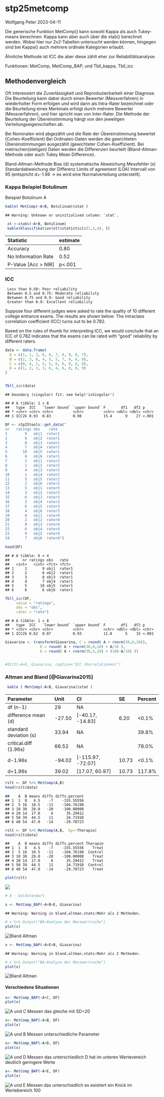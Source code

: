 stp25metcomp
================
Wolfgang Peter
2023-04-11

Die generische Funktion MetComp() kann sowohl Kappa als auch Tukey-means
berechnen. Kappa kann aber auch über die xtab() berechnet werden. Wobei
hier nur 2x2-Tabellen untersucht werden können, hingegen sind bei
Kappa() auch mehrere ordinale Kategorien erlaubt.

Ähnliche Methode ist ICC die aber diese zählt eher zur
Reliabilitätsanalyse.

Funktionen: MetComp, MetComp_BAP, und Tbll_kappa, Tbll_icc

## Methodenvergleich

Oft interessiert die Zuverlässigkeit und Reproduzierbarkeit einer
Diagnose. Die Beurteilung kann dabei durch einen Bewerter
(Messverfahren) in wiederholter Form erfolgen und wird dann als
Intra-Rater bezeichnet oder die Beurteilung eines Merkmals erfolgt durch
mehrere Bewerter (Messverfahren). und hier spricht man von Inter-Rater.
Die Methode der Beurteilung der Übereinstimmung hängt von den jeweiligen
Verteilungseigenschaften ab.

Bei Nominalen wird abgezählt und die Rate der Übereinstimmung bewertet
(Cohen-Koeffizient) Bei Ordinalen-Daten werden die gewichteten
Übereinstimmungen ausgezählt (gewichteter Cohen-Koeffizient). Bei
metrischen(stetigen) Daten werden die Differenzen beurteilt
(Bland-Altman-Methode oder auch Tukey Mean Difference).

Bland-Altman-Methode Bias (d) systematische Abweichung Messfehler (s)
Standardabweichung der Differenz Limits of agreement (LOA) Intervall von
95 (entspricht d+-1.96 -\> es wird eine Normalverteilung unterstellt).

### Kappa Beispiel Botulinum

Beispiel Botulinum A

``` r
kable( MetComp(~A+B, Botulinum)$stat )
```

    ## Warning: Unknown or uninitialised column: `stat`.

``` r
 xt <-xtabs(~A+B, Botulinum)
 kable(Klassifikation(xt)$statistic[c(1,3,4), ])
```

| Statistic              | estimate |
|:-----------------------|:---------|
| Accuracy               | 0.80     |
| No Information Rate    | 0.52     |
| P-Value \[Acc \> NIR\] | p\<.001  |

### ICC

     Less than 0.50: Poor reliability
     Between 0.5 and 0.75: Moderate reliability
     Between 0.75 and 0.9: Good reliability
     Greater than 0.9: Excellent reliability

Suppose four different judges were asked to rate the quality of 10
different college entrance exams. The results are shown below: The
intraclass correlation coefficient (ICC) turns out to be 0.782.

Based on the rules of thumb for interpreting ICC, we would conclude that
an ICC of 0.782 indicates that the exams can be rated with “good”
reliability by different raters.

``` r
data <- data.frame(
  A = c(1, 1, 3, 6, 6, 7, 8, 9, 8, 7),
  B = c(2, 3, 8, 4, 5, 5, 7, 9, 8, 8),
  C = c(0, 4, 1, 5, 5, 6, 6, 9, 8, 8),
  D = c(1, 2, 3, 3, 6, 4, 6, 8, 8, 9)
)


Tbll_icc(data)
```

    ## boundary (singular) fit: see help('isSingular')

    ## # A tibble: 1 × 8
    ##   type  ICC   `lower bound` `upper bound` F       df1   df2 p    
    ## * <chr> <chr> <chr>         <chr>         <chr> <dbl> <dbl> <chr>
    ## 1 ICC2k 0.93  0.83          0.98          15.4      9    27 <.001

``` r
DF <- stp25tools::get_data("
nr   ratings obs    rate
1        9   obj1  rater1
2        6   obj2  rater1
3        8   obj3  rater1
4        7   obj4  rater1
5       10   obj5  rater1
6        6   obj6  rater1
7        2   obj1  rater2
8        1   obj2  rater2
9        4   obj3  rater2
10       1   obj4  rater2
11       5   obj5  rater2
12       2   obj6  rater2
13       5   obj1  rater3
14       3   obj2  rater3
15       6   obj3  rater3
16       2   obj4  rater3
17       6   obj5  rater3
18       4   obj6  rater3
19       8   obj1  rater4
20       2   obj2  rater4
21       8   obj3  rater4
22       6   obj4  rater4
23       9   obj5  rater4
24       7   obj6  rater4")
```

``` r
head(DF)
```

    ## # A tibble: 6 × 4
    ##      nr ratings obs   rate  
    ##   <int>   <int> <fct> <fct> 
    ## 1     1       9 obj1  rater1
    ## 2     2       6 obj2  rater1
    ## 3     3       8 obj3  rater1
    ## 4     4       7 obj4  rater1
    ## 5     5      10 obj5  rater1
    ## 6     6       6 obj6  rater1

``` r
Tbll_icc(DF,
     value = "ratings",
     obs = "obs",
     rater = "rate")
```

    ## # A tibble: 1 × 8
    ##   type  ICC   `lower bound` `upper bound` F       df1   df2 p    
    ## * <chr> <chr> <chr>         <chr>         <chr> <dbl> <dbl> <chr>
    ## 1 ICC2k 0.62  0.07          0.93          11.0      5    15 <.001

``` r
Giavarina <- transform(Giavarina, C = round( A + rnorm(30,0,20)),
                D = round( A + rnorm(30,0,10) + A/10 ),
                E = round( A + rnorm(30,5,10) + (100-A/10) ))


#ICC2(~A+E, Giavarina, caption="ICC (Korrelationen)")
```

### Altman and Bland \[@Giavarina2015\]

``` r
 kable ( MetComp(~A+B, Giavarina)$stat )
```

| Parameter              | Unit   | CI                  | SE    | Percent |
|:-----------------------|:-------|:--------------------|:------|:--------|
| df (n-1)               | 29     | NA                  |       |         |
| difference mean (d)    | -27.50 | \[-40.17, -14.83\]  | 6.20  | \<0.1%  |
| standard deviation (s) | 33.94  | NA                  |       | 39.8%   |
| critical.diff (1.96s)  | 66.52  | NA                  |       | 78.0%   |
| d-1.96s                | -94.02 | \[-115.97, -72.07\] | 10.73 | \<0.1%  |
| d+1.96s                | 39.02  | \[17.07, 60.97\]    | 10.73 | 117.8%  |

``` r
rslt <- DF %>% MetComp(A,B)
head(rslt$data)
```

    ##    A  B means diffs diffs.percent
    ## 1  1  8   4.5    -7    -155.55556
    ## 2  5 16  10.5   -11    -104.76190
    ## 3 10 30  20.0   -20    -100.00000
    ## 4 20 14  17.0     6      35.29412
    ## 5 50 39  44.5    11      24.71910
    ## 6 40 54  47.0   -14     -29.78723

``` r
rslt <- DF %>% MetComp(A,B,  by=~Therapie)
head(rslt$data)
```

    ##    A  B means diffs diffs.percent Therapie
    ## 1  1  8   4.5    -7    -155.55556    Treat
    ## 2  5 16  10.5   -11    -104.76190  Control
    ## 3 10 30  20.0   -20    -100.00000    Treat
    ## 4 20 14  17.0     6      35.29412    Treat
    ## 5 50 39  44.5    11      24.71910  Control
    ## 6 40 54  47.0   -14     -29.78723    Treat

``` r
plot(rslt)
```

![](README_files/figure-gfm/unnamed-chunk-5-1.png)<!-- -->

``` r
# A - Goldstandart

x <- MetComp_BAP(~A+B+E, Giavarina)
```

    ## Warning: Warning in bland.altman.stats:Mehr als 2 Methoden.

``` r
# x %>% Output("BA-Analyse der Messwertreihe")
plot(x)
```

![Bland Altman](README_files/figure-gfm/fig-BlandAltman3-1.png)

``` r
x <- MetComp_BAP(~A+E+B, Giavarina)
```

    ## Warning: Warning in bland.altman.stats:Mehr als 2 Methoden.

``` r
# x %>% Output("BA-Analyse der Messwertreihe")
plot(x)
```

![Bland Altman](README_files/figure-gfm/fig-BlandAltman4-1.png)

#### Verschiedene Situationen

``` r
x<- MetComp_BAP(~A+C, DF)
plot(x)
```

![A und C Messen das gleiche mit
SD=20](README_files/figure-gfm/fig-BAx1-1.png)

``` r
x<- MetComp_BAP(~A+B, DF)
plot(x)
```

![A und B Messen unterschiedliche
Parameter](README_files/figure-gfm/fig-BAx2-1.png)

``` r
x<- MetComp_BAP(~A+D, DF)
plot(x)
```

![A und D Messen das unterschiedlich D hat im unteren Wertevereich
deutlich geringere Werte](README_files/figure-gfm/fig-BAx3-1.png)

``` r
x<- MetComp_BAP(~A+E, DF)
plot(x)
```

![A und E Messen das unterschiedlich es esistiert ein Knick im
Wertebereich 100](README_files/figure-gfm/fig-BAx4-1.png)
